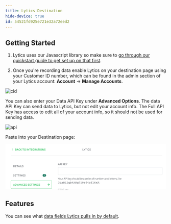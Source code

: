 ```yaml
---
title: Lytics Destination
hide-device: true
id: 54521fd925e721e32a72eed2
---
```

## Getting Started

1. Lytics uses our Javascript library so make sure to [go through our quickstart guide to get set up on that first](/docs/connections/sources/catalog/libraries/website/javascript/quickstart/).

2) Once you're recording data enable Lytics on your destination page using your Customer ID number, which can be found in the admin section of your Lytics account: **Account** -> **Manage Accounts**.

![cid](https://lyticspublic.s3.amazonaws.com/images/Segment.io/segment_cid.png)

You can also enter your Data API Key under **Advanced Options**.  The data API Key can send data to Lytics, but not edit your account info.  The Full API Key has access to edit all of your account info, so it should not be used for sending data.

![api](https://lyticspublic.s3.amazonaws.com/images/Segment.io/segment_api.png)

Paste into your Destination page:

![key](images/lyticsapikey.png)

## Features

You can see what [data fields Lytics pulls in by default](https://admin.lytics.io/#/documentation/jstag).
